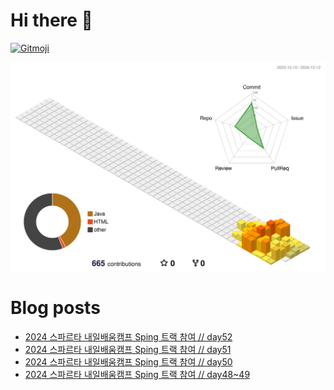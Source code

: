 # Hi there 👋
<a href="https://gitmoji.dev">
  <img
    src="https://img.shields.io/badge/gitmoji-%20😜%20😍-FFDD67.svg?style=flat-square"
    alt="Gitmoji"
  />
</a>

<!--
**chews26/chews26** is a ✨ _special_ ✨ repository because its `README.md` (this file) appears on your GitHub profile.

Here are some ideas to get you started:

- 🔭 I’m currently working on ...
- 🌱 I’m currently learning ...
- 👯 I’m looking to collaborate on ...
- 🤔 I’m looking for help with ...
- 💬 Ask me about ...
- 📫 How to reach me: ...
- 😄 Pronouns: ...
- ⚡ Fun fact: ...
-->
![](./profile-3d-contrib/profile-season-animate.svg)

# Blog posts
<!-- BLOG-POST-LIST:START -->
- [2024 스파르타 내일배움캠프 Sping 트랙 참여 // day52](https://shinelee26.tistory.com/58)
- [2024 스파르타 내일배움캠프 Sping 트랙 참여 // day51](https://shinelee26.tistory.com/57)
- [2024 스파르타 내일배움캠프 Sping 트랙 참여 // day50](https://shinelee26.tistory.com/56)
- [2024 스파르타 내일배움캠프 Sping 트랙 참여 // day48~49](https://shinelee26.tistory.com/55)
<!-- BLOG-POST-LIST:END -->
